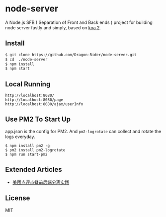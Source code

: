 # node-server
A Node.js SFB ( Separation of Front and Back ends ) project for building node server fastly and simply, based on [koa 2][2].   

## Install
```bash
$ git clone https://github.com/Dragon-Rider/node-server.git   
$ cd  ./node-server    
$ npm install  
$ npm start  
```

## Local Running
```
http://localhost:8080/  
http://localhost:8080/page
http://localhost:8080/ajax/userInfo
```

## Use PM2 To Start Up
app.json is the config for PM2. And `pm2-logrotate` can collect and rotate the logs everyday.
```
$ npm install pm2 -g
$ pm2 install pm2-logrotate 
$ npm run start-pm2
```

## Extended Articles
- [美团点评点餐前后端分离实践][1] 

## License
MIT

[1]: https://zhuanlan.zhihu.com/p/28704974?group_id=884563171543744512
[2]: http://koajs.com/
